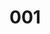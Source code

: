 # 001

<template>
  <ul class="cg-big-number">
    <template v-for="(n, idx) in moneyArr" :key="idx">
      <!-- 这里 key 不用 idx 会有问题 -->
      <li v-if="!isNaN(parseInt(n))">
        <div class="num-wrap">
          <div class="cg-num-box" :style="`height: var(--cg-px-${props.numHeight})`">
            <ul :style="{ top: -props.numHeight * Number(n) + 'px' }">
              <li v-for="i in 10" :key="i" :style="`height: var(--cg-px-${props.numHeight})`">
                <div class="txt" :style="`line-height: var(--cg-px-${props.numHeight})`">{{ i - 1 }}</div>
              </li>
            </ul>
          </div>
        </div>
      </li>
      <li class="not-num" v-else>
        <div>{{ n }}</div>
      </li>
    </template>
  </ul>
</template>

<script setup lang="ts">
import { computed } from 'vue';

const props = withDefaults(
  defineProps<{
    money: string;
    numHeight?: number;
  }>(),
  {
    money: '',
    numHeight: 49
  }
);

const moneyArr = computed(() => props.money.split(''));
</script>

<script lang="ts">
export default {
  name: 'CgBigNumber'
};
</script>
<style lang="scss" scoped>
.cg-big-number {
  display: flex;
  justify-content: center;
  .num-wrap {
    margin: 3px;
  }
}
.not-num {
  font-family: 'Arial';
  font-style: normal;
  font-weight: 700;
  font-size: 36px;
  text-align: center;
  color: var(--cg-color-blue5);
  text-shadow: 0px 4px 4px rgba(190, 215, 239, 0.6);
  display: flex;
  flex-direction: column-reverse;
  padding-bottom: 8px;
}

.cg-big-number.deep-blue {
  .num-wrap {
    background: linear-gradient(90deg, var(--cg-color-blue5) 0%, var(--cg-color-blue3) 39.58%, var(--cg-color-blue3) 62.5%, var(--cg-color-blue5) 100%);
    border-radius: 8px;

    height: 81px;
    margin: 4px;
  }
  .not-num {
    font-size: 52px;
    background: linear-gradient(180deg, var(--cg-color-blue3) 0%, var(--cg-color-blue5) 100%);
    -webkit-background-clip: text;
    -webkit-text-fill-color: transparent;
    background-clip: text;
    text-fill-color: transparent;
    text-shadow: 0px 4px 4px rgba(130, 151, 165, 0.4);
    padding-bottom: 17px;
  }
  & .not-num:last-of-type {
    margin-left: 8px;
  }
}

.cg-num-box {
  width: 32px;
  background: linear-gradient(180deg, var(--cg-color-blue8) 0%, var(--cg-color-blue5) 100%);
  box-shadow: inset 0px 4px 4px var(--cg-color-blue5);
  border-radius: 4px;
  position: relative;
  overflow: hidden;
  ul {
    position: absolute;
    width: 100%;
    top: 0;
    transition: all 1s;
    li {
    }
  }
  .txt {
    font-family: 'Arial';
    font-style: normal;
    font-weight: 700;
    font-size: 36px;
    text-align: center;
    color: var(--cg-color-white);
    text-shadow: 0px 4px 4px var(--cg-color-blue5);
  }
}

.deep-blue .cg-num-box {
  width: 50px;
  background: linear-gradient(to top, var(--cg-color-blue5) 0%, var(--cg-color-blue3) 100%);
  border-radius: 8px;
  box-shadow: none;
  ul {
    li {
    }
  }
  .txt {
    font-size: 52px;
  }
}
</style>




